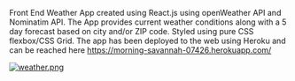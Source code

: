 Front End Weather App created using React.js using openWeather API and Nominatim API. The App provides current weather conditions along with a 5 day forecast based on city and/or ZIP code. Styled using pure CSS flexbox/CSS Grid. The app has been deployed to the web using Heroku and can be reached here https://morning-savannah-07426.herokuapp.com/

[![weather.png](https://i.postimg.cc/zB9qr53z/weather.png)](https://postimg.cc/CBH3G3jX)


